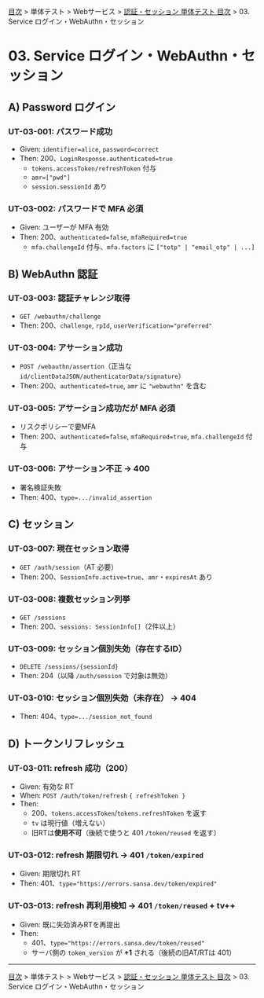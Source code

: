 [目次](../../../目次.md) > 単体テスト > Webサービス > [認証・セッション 単体テスト 目次](目次.md) > 03. Service ログイン・WebAuthn・セッション

# 03. Service ログイン・WebAuthn・セッション

## A) Password ログイン

### UT-03-001: パスワード成功
- Given: `identifier=alice`, `password=correct`
- Then: 200、`LoginResponse.authenticated=true`
  - `tokens.accessToken/refreshToken` 付与
  - `amr=["pwd"]`
  - `session.sessionId` あり

### UT-03-002: パスワードで MFA 必須
- Given: ユーザーが MFA 有効
- Then: 200、`authenticated=false`, `mfaRequired=true`
  - `mfa.challengeId` 付与、`mfa.factors` に `["totp" | "email_otp" | ...]`

## B) WebAuthn 認証

### UT-03-003: 認証チャレンジ取得
- `GET /webauthn/challenge`
- Then: 200、`challenge`, `rpId`, `userVerification="preferred"`

### UT-03-004: アサーション成功
- `POST /webauthn/assertion`（正当な `id/clientDataJSON/authenticatorData/signature`）
- Then: 200、`authenticated=true`, `amr` に `"webauthn"` を含む

### UT-03-005: アサーション成功だが MFA 必須
- リスクポリシーで要MFA
- Then: 200、`authenticated=false`, `mfaRequired=true`, `mfa.challengeId` 付与

### UT-03-006: アサーション不正 -> 400
- 署名検証失敗
- Then: 400、`type=.../invalid_assertion`

## C) セッション

### UT-03-007: 現在セッション取得
- `GET /auth/session`（AT 必要）
- Then: 200、`SessionInfo.active=true`、`amr`・`expiresAt` あり

### UT-03-008: 複数セッション列挙
- `GET /sessions`
- Then: 200、`sessions: SessionInfo[]`（2件以上）

### UT-03-009: セッション個別失効（存在するID）
- `DELETE /sessions/{sessionId}`
- Then: 204（以降 `/auth/session` で対象は無効）

### UT-03-010: セッション個別失効（未存在） -> 404
- Then: 404、`type=.../session_not_found`

## D) トークンリフレッシュ

### UT-03-011: refresh 成功（200）
- Given: 有効な RT
- When: `POST /auth/token/refresh` `{ refreshToken }`
- Then:
  - 200、`tokens.accessToken`/`tokens.refreshToken` を返す
  - `tv` は現行値（増えない）
  - 旧RTは**使用不可**（後続で使うと 401 `/token/reused` を返す）

### UT-03-012: refresh 期限切れ → 401 `/token/expired`
- Given: 期限切れ RT
- Then: 401、`type="https://errors.sansa.dev/token/expired"`

### UT-03-013: refresh 再利用検知 → 401 `/token/reused` + tv++
- Given: 既に失効済みRTを再提出
- Then:
  - 401、`type="https://errors.sansa.dev/token/reused"`
  - サーバ側の `token_version` が **+1** される（後続の旧AT/RTは 401）

---
[目次](../../../目次.md) > 単体テスト > Webサービス > [認証・セッション 単体テスト 目次](目次.md) > 03. Service ログイン・WebAuthn・セッション